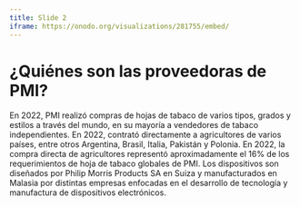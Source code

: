 ```yaml
---
title: Slide 2
iframe: https://onodo.org/visualizations/281755/embed/
---
```


# ¿Quiénes son las proveedoras de PMI?

En 2022, PMI realizó compras de hojas de tabaco de varios tipos, grados y estilos a través del mundo, en su mayoría a vendedores de tabaco independientes. En 2022, contrató directamente a agricultores de varios países, entre otros Argentina, Brasil, Italia, Pakistán y Polonia. En 2022, la compra directa de agricultores representó aproximadamente el 16% de los requerimientos de hoja de tabaco globales de PMI. Los dispositivos son diseñados por Philip Morris Products SA en Suiza y manufacturados en Malasia 
por distintas empresas enfocadas en el desarrollo de tecnología y manufactura de dispositivos electrónicos.
